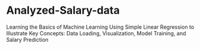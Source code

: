 # Analyzed-Salary-data
Learning the Basics of Machine Learning Using Simple Linear Regression to Illustrate Key Concepts: Data Loading, Visualization, Model Training, and Salary Prediction
